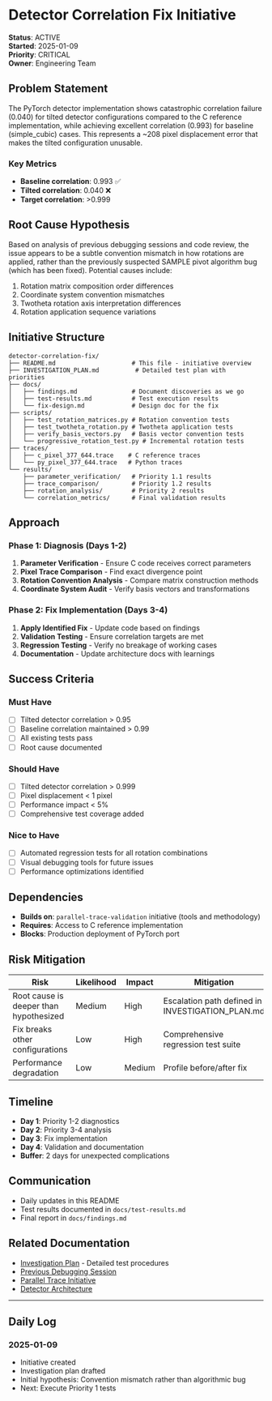 # Detector Correlation Fix Initiative

**Status**: ACTIVE  
**Started**: 2025-01-09  
**Priority**: CRITICAL  
**Owner**: Engineering Team  

## Problem Statement

The PyTorch detector implementation shows catastrophic correlation failure (0.040) for tilted detector configurations compared to the C reference implementation, while achieving excellent correlation (0.993) for baseline (simple_cubic) cases. This represents a ~208 pixel displacement error that makes the tilted configuration unusable.

### Key Metrics
- **Baseline correlation**: 0.993 ✅
- **Tilted correlation**: 0.040 ❌  
- **Target correlation**: >0.999

## Root Cause Hypothesis

Based on analysis of previous debugging sessions and code review, the issue appears to be a subtle convention mismatch in how rotations are applied, rather than the previously suspected SAMPLE pivot algorithm bug (which has been fixed). Potential causes include:

1. Rotation matrix composition order differences
2. Coordinate system convention mismatches
3. Twotheta rotation axis interpretation differences
4. Rotation application sequence variations

## Initiative Structure

```
detector-correlation-fix/
├── README.md                     # This file - initiative overview
├── INVESTIGATION_PLAN.md          # Detailed test plan with priorities
├── docs/
│   ├── findings.md               # Document discoveries as we go
│   ├── test-results.md           # Test execution results
│   └── fix-design.md             # Design doc for the fix
├── scripts/
│   ├── test_rotation_matrices.py # Rotation convention tests
│   ├── test_twotheta_rotation.py # Twotheta application tests
│   ├── verify_basis_vectors.py   # Basis vector convention tests
│   └── progressive_rotation_test.py # Incremental rotation tests
├── traces/
│   ├── c_pixel_377_644.trace    # C reference traces
│   └── py_pixel_377_644.trace   # Python traces
└── results/
    ├── parameter_verification/   # Priority 1.1 results
    ├── trace_comparison/         # Priority 1.2 results
    ├── rotation_analysis/        # Priority 2 results
    └── correlation_metrics/      # Final validation results
```

## Approach

### Phase 1: Diagnosis (Days 1-2)
1. **Parameter Verification** - Ensure C code receives correct parameters
2. **Pixel Trace Comparison** - Find exact divergence point
3. **Rotation Convention Analysis** - Compare matrix construction methods
4. **Coordinate System Audit** - Verify basis vectors and transformations

### Phase 2: Fix Implementation (Days 3-4)
1. **Apply Identified Fix** - Update code based on findings
2. **Validation Testing** - Ensure correlation targets are met
3. **Regression Testing** - Verify no breakage of working cases
4. **Documentation** - Update architecture docs with learnings

## Success Criteria

### Must Have
- [ ] Tilted detector correlation > 0.95
- [ ] Baseline correlation maintained > 0.99
- [ ] All existing tests pass
- [ ] Root cause documented

### Should Have  
- [ ] Tilted detector correlation > 0.999
- [ ] Pixel displacement < 1 pixel
- [ ] Performance impact < 5%
- [ ] Comprehensive test coverage added

### Nice to Have
- [ ] Automated regression tests for all rotation combinations
- [ ] Visual debugging tools for future issues
- [ ] Performance optimizations identified

## Dependencies

- **Builds on**: `parallel-trace-validation` initiative (tools and methodology)
- **Requires**: Access to C reference implementation
- **Blocks**: Production deployment of PyTorch port

## Risk Mitigation

| Risk | Likelihood | Impact | Mitigation |
|------|------------|--------|------------|
| Root cause is deeper than hypothesized | Medium | High | Escalation path defined in INVESTIGATION_PLAN.md |
| Fix breaks other configurations | Low | High | Comprehensive regression test suite |
| Performance degradation | Low | Medium | Profile before/after fix |

## Timeline

- **Day 1**: Priority 1-2 diagnostics
- **Day 2**: Priority 3-4 analysis  
- **Day 3**: Fix implementation
- **Day 4**: Validation and documentation
- **Buffer**: 2 days for unexpected complications

## Communication

- Daily updates in this README
- Test results documented in `docs/test-results.md`
- Final report in `docs/findings.md`

## Related Documentation

- [Investigation Plan](./INVESTIGATION_PLAN.md) - Detailed test procedures
- [Previous Debugging Session](../../docs/development/detector_rotation_debugging_session.md)
- [Parallel Trace Initiative](../parallel-trace-validation/docs/rd-plan.md)
- [Detector Architecture](../../docs/architecture/detector.md)

---

## Daily Log

### 2025-01-09
- Initiative created
- Investigation plan drafted
- Initial hypothesis: Convention mismatch rather than algorithmic bug
- Next: Execute Priority 1 tests